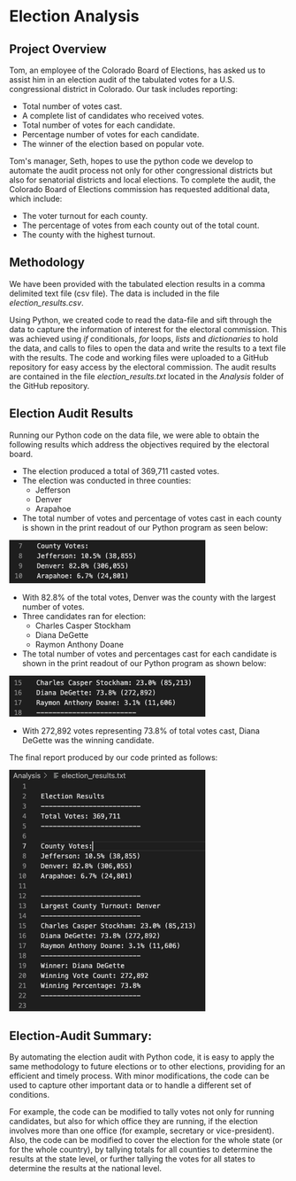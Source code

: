 # Election Analysis

## Project Overview

Tom, an employee of the Colorado Board of Elections, has asked us to assist him in an election audit of the tabulated votes for a U.S. congressional district in Colorado. Our task includes reporting:

* Total number of votes cast.
* A complete list of candidates who received votes.
* Total number of votes for each candidate.
* Percentage number of votes for each candidate.
* The winner of the election based on popular vote.

Tom's manager, Seth, hopes to use the python code we develop to automate the audit process not only for other congressional districts but also for senatorial districts and local elections. To complete the audit, the Colorado Board of Elections commission has requested additional data, which include:

* The voter turnout for each county.
* The percentage of votes from each county out of the total count.
* The county with the highest turnout.

## Methodology

We have been provided with the tabulated election results in a comma delimited text file (csv file). The data is included in the file *election_results.csv*.

Using Python, we created code to read the data-file and sift through the data to capture the information of interest for the electoral commission. This was achieved using *if* conditionals, *for* loops, *lists* and *dictionaries* to hold the data, and calls to files to open the data and write the results to a text file with the results. The code and working files were uploaded to a GitHub repository for easy access by the electoral commission. The audit results are contained in the file *election_results.txt* located in the *Analysis* folder of the GitHub repository.

## Election Audit Results 

Running our Python code on the data file, we were able to obtain the following results which address the objectives required by the electoral board.

* The election produced a total of 369,711 casted votes.
* The election was conducted in three counties:
    - Jefferson
    - Denver
    - Arapahoe
* The total number of votes and percentage of votes cast in each county is shown in the print readout of our Python program as seen below:

![Printout of votes by county.](https://github.com/IJG-DR/Election_Analysis/blob/b1024a385007b8fffb418e2f9b0158728fa7d1d1/Resources/Votes_by_County.png)

* With 82.8% of the total votes, Denver was the county with the largest number of votes.
* Three candidates ran for election: 
    - Charles Casper Stockham
    - Diana DeGette
    - Raymon Anthony Doane
* The total number of votes and percentages cast for each candidate is shown in the print readout of our Python program as shown below:

![Printout of votes by candidate.](https://github.com/IJG-DR/Election_Analysis/blob/b1024a385007b8fffb418e2f9b0158728fa7d1d1/Resources/Candidate_Results.png)

* With 272,892 votes representing 73.8% of total votes cast, Diana DeGette was the winning candidate.

The final report produced by our code printed as follows:

![Printout of final results.](Resources/Final_election_results.png)


## Election-Audit Summary: 

By automating the election audit with Python code, it is easy to apply the same methodology to future elections or to other elections, providing for an efficient and timely process. With minor modifications, the code can be used to capture other important data or to handle a different set of conditions.

For example, the code can be modified to tally votes not only for running candidates, but also for which office they are running, if the election involves more than one office (for example, secretary or vice-president). Also, the code can be modified to cover the election for the whole state (or for the whole country), by tallying totals for all counties to determine the results at the state level, or further tallying the votes for all states to determine the results at the national level.